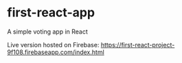 # first-react-app
A simple voting app in React

Live version hosted on Firebase: https://first-react-project-9f108.firebaseapp.com/index.html
